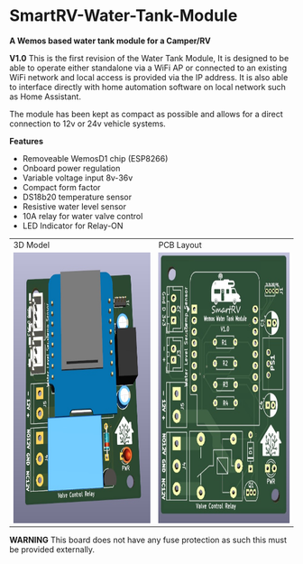 # SmartRV-Water-Tank-Module
**A Wemos based water tank module for a Camper/RV**

**V1.0**
This is the first revision of the Water Tank Module, It is designed to be able to operate either standalone via a WiFi AP or connected to an existing WiFi network and local access is provided via the IP address. It is also able to interface directly with home automation software on local network such as Home Assistant. 

The module has been kept as compact as possible and allows for a direct connection to 12v or 24v vehicle systems. 

**Features**
- Removeable WemosD1 chip (ESP8266)
- Onboard power regulation
- Variable voltage input 8v-36v
- Compact form factor
- DS18b20 temperature sensor
- Resistive water level sensor
- 10A relay for water valve control
- LED Indicator for Relay-ON

<table>
  <tr>
    <td>3D Model</td>
     <td>PCB Layout</td>
  </tr>
  <tr>
    <td><img src="images/Watermodule3dv1.jpg" height=480></td>
    <td><img src="images/WatermodulePCBv1.jpg" height=480></td>
  </tr>
 </table>



**WARNING**
This board does not have any fuse protection as such this must be provided externally.





